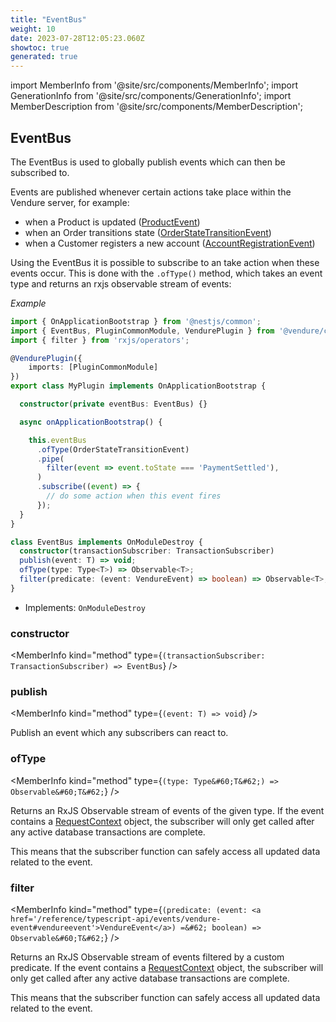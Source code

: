 ```yaml
---
title: "EventBus"
weight: 10
date: 2023-07-28T12:05:23.060Z
showtoc: true
generated: true
---
```

<!-- This file was generated from the Vendure source. Do not modify. Instead, re-run the "docs:build" script -->
import MemberInfo from '@site/src/components/MemberInfo';
import GenerationInfo from '@site/src/components/GenerationInfo';
import MemberDescription from '@site/src/components/MemberDescription';


## EventBus

<GenerationInfo sourceFile="packages/core/src/event-bus/event-bus.ts" sourceLine="57" packageName="@vendure/core" />

The EventBus is used to globally publish events which can then be subscribed to.

Events are published whenever certain actions take place within the Vendure server, for example:

* when a Product is updated (<a href='/reference/typescript-api/events/event-types#productevent'>ProductEvent</a>)
* when an Order transitions state (<a href='/reference/typescript-api/events/event-types#orderstatetransitionevent'>OrderStateTransitionEvent</a>)
* when a Customer registers a new account (<a href='/reference/typescript-api/events/event-types#accountregistrationevent'>AccountRegistrationEvent</a>)

Using the EventBus it is possible to subscribe to an take action when these events occur.
This is done with the `.ofType()` method, which takes an event type and returns an rxjs observable
stream of events:

*Example*

```ts
import { OnApplicationBootstrap } from '@nestjs/common';
import { EventBus, PluginCommonModule, VendurePlugin } from '@vendure/core';
import { filter } from 'rxjs/operators';

@VendurePlugin({
    imports: [PluginCommonModule]
})
export class MyPlugin implements OnApplicationBootstrap {

  constructor(private eventBus: EventBus) {}

  async onApplicationBootstrap() {

    this.eventBus
      .ofType(OrderStateTransitionEvent)
      .pipe(
        filter(event => event.toState === 'PaymentSettled'),
      )
      .subscribe((event) => {
        // do some action when this event fires
      });
  }
}
```

```ts title="Signature"
class EventBus implements OnModuleDestroy {
  constructor(transactionSubscriber: TransactionSubscriber)
  publish(event: T) => void;
  ofType(type: Type<T>) => Observable<T>;
  filter(predicate: (event: VendureEvent) => boolean) => Observable<T>;
}
```
* Implements: <code>OnModuleDestroy</code>



<div className="members-wrapper">

### constructor

<MemberInfo kind="method" type={`(transactionSubscriber: TransactionSubscriber) => EventBus`}   />


### publish

<MemberInfo kind="method" type={`(event: T) => void`}   />

Publish an event which any subscribers can react to.
### ofType

<MemberInfo kind="method" type={`(type: Type&#60;T&#62;) => Observable&#60;T&#62;`}   />

Returns an RxJS Observable stream of events of the given type.
If the event contains a <a href='/reference/typescript-api/request/request-context#requestcontext'>RequestContext</a> object, the subscriber
will only get called after any active database transactions are complete.

This means that the subscriber function can safely access all updated
data related to the event.
### filter

<MemberInfo kind="method" type={`(predicate: (event: <a href='/reference/typescript-api/events/vendure-event#vendureevent'>VendureEvent</a>) =&#62; boolean) => Observable&#60;T&#62;`}   />

Returns an RxJS Observable stream of events filtered by a custom predicate.
If the event contains a <a href='/reference/typescript-api/request/request-context#requestcontext'>RequestContext</a> object, the subscriber
will only get called after any active database transactions are complete.

This means that the subscriber function can safely access all updated
data related to the event.


</div>
